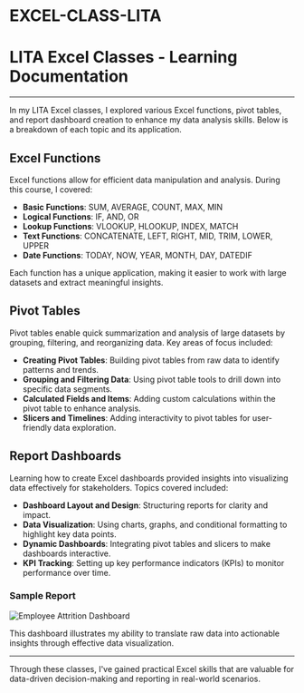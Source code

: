 # EXCEL-CLASS-LITA
# LITA Excel Classes - Learning Documentation
---

In my LITA Excel classes, I explored various Excel functions, pivot tables, and report dashboard creation to enhance my data analysis skills. Below is a breakdown of each topic and its application.

## Excel Functions

Excel functions allow for efficient data manipulation and analysis. During this course, I covered:
- **Basic Functions**: SUM, AVERAGE, COUNT, MAX, MIN
- **Logical Functions**: IF, AND, OR
- **Lookup Functions**: VLOOKUP, HLOOKUP, INDEX, MATCH
- **Text Functions**: CONCATENATE, LEFT, RIGHT, MID, TRIM, LOWER, UPPER
- **Date Functions**: TODAY, NOW, YEAR, MONTH, DAY, DATEDIF


Each function has a unique application, making it easier to work with large datasets and extract meaningful insights.

## Pivot Tables

Pivot tables enable quick summarization and analysis of large datasets by grouping, filtering, and reorganizing data. Key areas of focus included:
- **Creating Pivot Tables**: Building pivot tables from raw data to identify patterns and trends.
- **Grouping and Filtering Data**: Using pivot table tools to drill down into specific data segments.
- **Calculated Fields and Items**: Adding custom calculations within the pivot table to enhance analysis.
- **Slicers and Timelines**: Adding interactivity to pivot tables for user-friendly data exploration.

## Report Dashboards

Learning how to create Excel dashboards provided insights into visualizing data effectively for stakeholders. Topics covered included:
- **Dashboard Layout and Design**: Structuring reports for clarity and impact.
- **Data Visualization**: Using charts, graphs, and conditional formatting to highlight key data points.
- **Dynamic Dashboards**: Integrating pivot tables and slicers to make dashboards interactive.
- **KPI Tracking**: Setting up key performance indicators (KPIs) to monitor performance over time.

### Sample Report

![Employee Attrition Dashboard](path/to/your/image.jpg)

This dashboard illustrates my ability to translate raw data into actionable insights through effective data visualization.

---

Through these classes, I've gained practical Excel skills that are valuable for data-driven decision-making and reporting in real-world scenarios.
